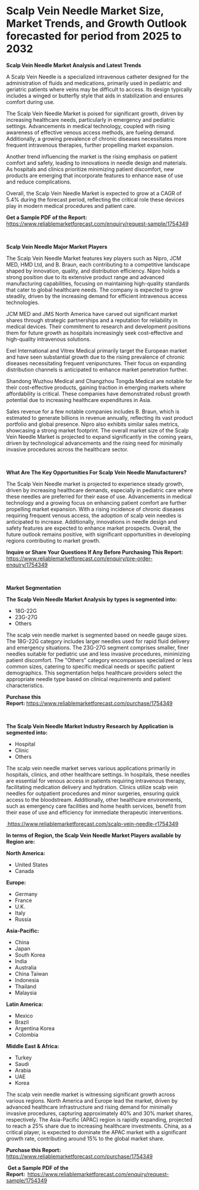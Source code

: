 <p><h1>Scalp Vein Needle Market Size, Market Trends, and Growth Outlook forecasted for period from 2025 to 2032</h1></p><p><strong>Scalp Vein Needle Market Analysis and Latest Trends</strong></p>
<p><p>A Scalp Vein Needle is a specialized intravenous catheter designed for the administration of fluids and medications, primarily used in pediatric and geriatric patients where veins may be difficult to access. Its design typically includes a winged or butterfly style that aids in stabilization and ensures comfort during use. </p><p>The Scalp Vein Needle Market is poised for significant growth, driven by increasing healthcare needs, particularly in emergency and pediatric settings. Advancements in medical technology, coupled with rising awareness of effective venous access methods, are fueling demand. Additionally, a growing prevalence of chronic diseases necessitates more frequent intravenous therapies, further propelling market expansion. </p><p>Another trend influencing the market is the rising emphasis on patient comfort and safety, leading to innovations in needle design and materials. As hospitals and clinics prioritize minimizing patient discomfort, new products are emerging that incorporate features to enhance ease of use and reduce complications.</p><p>Overall, the Scalp Vein Needle Market is expected to grow at a CAGR of 5.4% during the forecast period, reflecting the critical role these devices play in modern medical procedures and patient care.</p></p>
<p><strong>Get a Sample PDF of the Report:&nbsp;</strong> <a href="https://www.reliablemarketforecast.com/enquiry/request-sample/1754349?utm_campaign=3208&utm_medium=2&utm_source=Github&utm_content=ia&utm_term=13042025&utm_id=scalp-vein-needle">https://www.reliablemarketforecast.com/enquiry/request-sample/1754349</a></p>
<p>&nbsp;</p>
<p><strong>Scalp Vein Needle Major Market Players</strong></p>
<p><p>The Scalp Vein Needle Market features key players such as Nipro, JCM MED, HMD Ltd, and B. Braun, each contributing to a competitive landscape shaped by innovation, quality, and distribution efficiency. Nipro holds a strong position due to its extensive product range and advanced manufacturing capabilities, focusing on maintaining high-quality standards that cater to global healthcare needs. The company is expected to grow steadily, driven by the increasing demand for efficient intravenous access technologies.</p><p>JCM MED and JMS North America have carved out significant market shares through strategic partnerships and a reputation for reliability in medical devices. Their commitment to research and development positions them for future growth as hospitals increasingly seek cost-effective and high-quality intravenous solutions. </p><p>Exel International and Vitrex Medical primarily target the European market and have seen substantial growth due to the rising prevalence of chronic diseases necessitating frequent venipunctures. Their focus on expanding distribution channels is anticipated to enhance market penetration further.</p><p>Shandong Wuzhou Medical and Changzhou Tongda Medical are notable for their cost-effective products, gaining traction in emerging markets where affordability is critical. These companies have demonstrated robust growth potential due to increasing healthcare expenditures in Asia.</p><p>Sales revenue for a few notable companies includes B. Braun, which is estimated to generate billions in revenue annually, reflecting its vast product portfolio and global presence. Nipro also exhibits similar sales metrics, showcasing a strong market footprint. The overall market size of the Scalp Vein Needle Market is projected to expand significantly in the coming years, driven by technological advancements and the rising need for minimally invasive procedures across the healthcare sector.</p></p>
<p>&nbsp;</p>
<p><strong>What Are The Key Opportunities For Scalp Vein Needle Manufacturers?</strong></p>
<p><p>The Scalp Vein Needle market is projected to experience steady growth, driven by increasing healthcare demands, especially in pediatric care where these needles are preferred for their ease of use. Advancements in medical technology and a growing focus on enhancing patient comfort are further propelling market expansion. With a rising incidence of chronic diseases requiring frequent venous access, the adoption of scalp vein needles is anticipated to increase. Additionally, innovations in needle design and safety features are expected to enhance market prospects. Overall, the future outlook remains positive, with significant opportunities in developing regions contributing to market growth.</p></p>
<p><strong>Inquire or Share Your Questions If Any Before Purchasing This Report:</strong> <a href="https://www.reliablemarketforecast.com/enquiry/pre-order-enquiry/1754349?utm_campaign=3208&utm_medium=2&utm_source=Github&utm_content=ia&utm_term=13042025&utm_id=scalp-vein-needle">https://www.reliablemarketforecast.com/enquiry/pre-order-enquiry/1754349</a></p>
<p>&nbsp;</p>
<p><strong>Market Segmentation</strong></p>
<p><strong>The Scalp Vein Needle Market Analysis by types is segmented into:</strong></p>
<p><ul><li>18G-22G</li><li>23G-27G</li><li>Others</li></ul></p>
<p><p>The scalp vein needle market is segmented based on needle gauge sizes. The 18G-22G category includes larger needles used for rapid fluid delivery and emergency situations. The 23G-27G segment comprises smaller, finer needles suitable for pediatric use and less invasive procedures, minimizing patient discomfort. The "Others" category encompasses specialized or less common sizes, catering to specific medical needs or specific patient demographics. This segmentation helps healthcare providers select the appropriate needle type based on clinical requirements and patient characteristics.</p></p>
<p><strong>Purchase this Report:&nbsp;</strong><a href="https://www.reliablemarketforecast.com/purchase/1754349?utm_campaign=3208&utm_medium=2&utm_source=Github&utm_content=ia&utm_term=13042025&utm_id=scalp-vein-needle">https://www.reliablemarketforecast.com/purchase/1754349</a></p>
<p>&nbsp;</p>
<p><strong>The Scalp Vein Needle Market Industry Research by Application is segmented into:</strong></p>
<p><ul><li>Hospital</li><li>Clinic</li><li>Others</li></ul></p>
<p><p>The scalp vein needle market serves various applications primarily in hospitals, clinics, and other healthcare settings. In hospitals, these needles are essential for venous access in patients requiring intravenous therapy, facilitating medication delivery and hydration. Clinics utilize scalp vein needles for outpatient procedures and minor surgeries, ensuring quick access to the bloodstream. Additionally, other healthcare environments, such as emergency care facilities and home health services, benefit from their ease of use and efficiency for immediate therapeutic interventions.</p></p>
<p><a href="https://www.reliablemarketforecast.com/scalp-vein-needle-r1754349?utm_campaign=3208&utm_medium=2&utm_source=Github&utm_content=ia&utm_term=13042025&utm_id=scalp-vein-needle">&nbsp;https://www.reliablemarketforecast.com/scalp-vein-needle-r1754349</a></p>
<p><strong>In terms of Region, the Scalp Vein Needle Market Players available by Region are:</strong></p>
<p>
    <p> <strong> North America: </strong>
        <ul>
            <li>United States</li>
            <li>Canada</li>
        </ul>
        </p> 
    <p> <strong> Europe: </strong>
        <ul>
            <li>Germany</li>
            <li>France</li>
            <li>U.K.</li>
            <li>Italy</li>
            <li>Russia</li>
        </ul>
        </p> 
    <p> <strong> Asia-Pacific: </strong>
        <ul>
            <li>China</li>
            <li>Japan</li>
            <li>South Korea</li>
            <li>India</li>
            <li>Australia</li>
            <li>China Taiwan</li>
            <li>Indonesia</li>
            <li>Thailand</li>
            <li>Malaysia</li>
        </ul>
        </p> 
    <p> <strong> Latin America: </strong>
        <ul>
            <li>Mexico</li>
            <li>Brazil</li>
            <li>Argentina Korea</li>
            <li>Colombia</li>
        </ul>
        </p> 
    <p> <strong> Middle East & Africa: </strong>
        <ul>
            <li>Turkey</li>
            <li>Saudi</li>
            <li>Arabia</li>
            <li>UAE</li>
            <li>Korea</li>
        </ul>
    </p>
    </p>
<p><p>The scalp vein needle market is witnessing significant growth across various regions. North America and Europe lead the market, driven by advanced healthcare infrastructure and rising demand for minimally invasive procedures, capturing approximately 40% and 30% market shares, respectively. The Asia-Pacific (APAC) region is rapidly expanding, projected to reach a 25% share due to increasing healthcare investments. China, as a critical player, is expected to dominate the APAC market with a significant growth rate, contributing around 15% to the global market share.</p></p>
<p><strong>Purchase this Report: </strong><a href="https://www.reliablemarketforecast.com/purchase/1754349?utm_campaign=3208&utm_medium=2&utm_source=Github&utm_content=ia&utm_term=13042025&utm_id=scalp-vein-needle">https://www.reliablemarketforecast.com/purchase/1754349</a></p>
<p>&nbsp;<strong>Get a Sample PDF of the Report:&nbsp;&nbsp;</strong><a href="https://www.reliablemarketforecast.com/enquiry/request-sample/1754349?utm_campaign=3208&utm_medium=2&utm_source=Github&utm_content=ia&utm_term=13042025&utm_id=scalp-vein-needle">https://www.reliablemarketforecast.com/enquiry/request-sample/1754349</a></p>
<p><strong></strong></p>
<p><p></p><p></p><p></p></p>